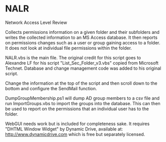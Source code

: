 # NALR
Network Access Level Review

Collects permissions information on a given folder and their subfolders and writes the collected information to an MS Access database. It then reports on permissions changes such as a user or group gaining access to a folder. It does not look at individual file permissions within the folder.

NALR.vbs is the main file. The original credit for this script goes to Alexandre LF for his script "List_Sec_Folder_v3.vbs" copied from Microsoft Technet. Database and change management code was added to his original script.

Change the information at the top of the script and then scroll down to the bottom and configure the SendMail function.

DumpGroupMembership.ps1 will dump AD group members to a csv file and run ImportGroups.vbs to import the groups into the database. This can then be used to report on the permissions that an individual user has to the folder.

WebGUI needs work but is included for completeness sake. It requires "DHTML Window Widget" by Dynamic Drive, available at: http://www.dynamicdrive.com which is free but separately licensed.
